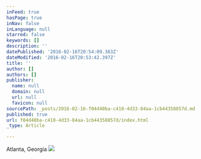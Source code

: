 ```yaml
---
inFeed: true
hasPage: true
inNav: false
inLanguage: null
starred: false
keywords: []
description: ''
datePublished: '2016-02-16T20:54:09.363Z'
dateModified: '2016-02-16T20:53:42.397Z'
title: ''
author: []
authors: []
publisher:
  name: null
  domain: null
  url: null
  favicon: null
sourcePath: _posts/2016-02-16-f04d40ba-c410-4d33-84aa-1cb44358857d.md
published: true
url: f04d40ba-c410-4d33-84aa-1cb44358857d/index.html
_type: Article

---
```

Atlanta, Georgia
![](https://the-grid-user-content.s3-us-west-2.amazonaws.com/7bda3a41-a79f-4a50-ac82-384abeb2217f.jpg)